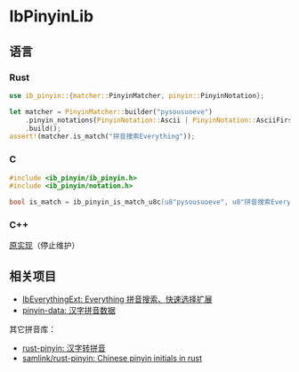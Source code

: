 # IbPinyinLib
## 语言
### Rust
```rust
use ib_pinyin::{matcher::PinyinMatcher, pinyin::PinyinNotation};

let matcher = PinyinMatcher::builder("pysousuoeve")
    .pinyin_notations(PinyinNotation::Ascii | PinyinNotation::AsciiFirstLetter)
    .build();
assert!(matcher.is_match("拼音搜索Everything"));
```

### C
```c
#include <ib_pinyin/ib_pinyin.h>
#include <ib_pinyin/notation.h>

bool is_match = ib_pinyin_is_match_u8c(u8"pysousuoeve", u8"拼音搜索Everything", PINYIN_NOTATION_ASCII_FIRST_LETTER | PINYIN_NOTATION_ASCII);
```

### C++
[原实现](C++/README.md)（停止维护）

## 相关项目
- [IbEverythingExt: Everything 拼音搜索、快速选择扩展](https://github.com/Chaoses-Ib/IbEverythingExt)
- [pinyin-data: 汉字拼音数据](https://github.com/Chaoses-Ib/pinyin-data)

其它拼音库：
- [rust-pinyin: 汉字转拼音](https://github.com/mozillazg/rust-pinyin)
- [samlink/rust-pinyin: Chinese pinyin initials in rust](https://github.com/samlink/rust_pinyin)
